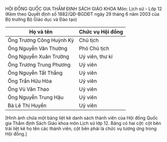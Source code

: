 HỘI ĐỒNG QUỐC GIA THẨM ĐỊNH SÁCH GIÁO KHOA
Môn: Lịch sử - Lớp 12
(Kèm theo Quyết định số 1882/QĐ-BGDĐT ngày 29 tháng 6 năm 2003
của Bộ trưởng Bộ Giáo dục và Đào tạo)

Họ và tên | Chức vụ Hội đồng
--- | ---
Ông Trương Công Huỳnh Kỳ | Chủ tịch
Ông Nguyễn Văn Thưởng | Phó Chủ tịch
Ông Nguyễn Xuân Trường | Uỷ viên, thư kí
Ông Trương Trung Phương | Uỷ viên
Ông Nguyễn Tất Thắng | Uỷ viên
Ông Trần Hữu Hòa | Uỷ viên
Ông Vũ Văn Thao | Uỷ viên
Ông Nguyễn Trung Hậu | Uỷ viên
Bà Lê Thị Huyền | Uỷ viên

[Hình ảnh chứa một bảng liệt kê danh sách thành viên của Hội đồng Quốc gia Thẩm định Sách Giáo khoa môn Lịch sử lớp 12. Bảng có hai cột: cột bên trái liệt kê họ tên các thành viên, cột bên phải là chức vụ tương ứng trong Hội đồng.]